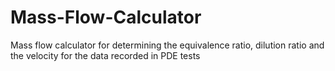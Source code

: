 # Mass-Flow-Calculator
Mass flow calculator for determining the equivalence ratio, dilution ratio and the velocity for the data recorded in PDE tests 
